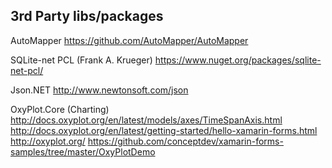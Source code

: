 3rd Party libs/packages
-----------------------

AutoMapper
https://github.com/AutoMapper/AutoMapper

SQLite-net PCL (Frank A. Krueger)
https://www.nuget.org/packages/sqlite-net-pcl/

Json.NET
http://www.newtonsoft.com/json

OxyPlot.Core (Charting)
http://docs.oxyplot.org/en/latest/models/axes/TimeSpanAxis.html
http://docs.oxyplot.org/en/latest/getting-started/hello-xamarin-forms.html
http://oxyplot.org/
https://github.com/conceptdev/xamarin-forms-samples/tree/master/OxyPlotDemo
